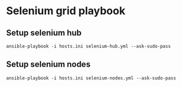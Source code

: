 # Selenium grid playbook

## Setup selenium hub

`ansible-playbook -i hosts.ini selenium-hub.yml --ask-sudo-pass`

## Setup selenium nodes

`ansible-playbook -i hosts.ini selenium-nodes.yml --ask-sudo-pass`
